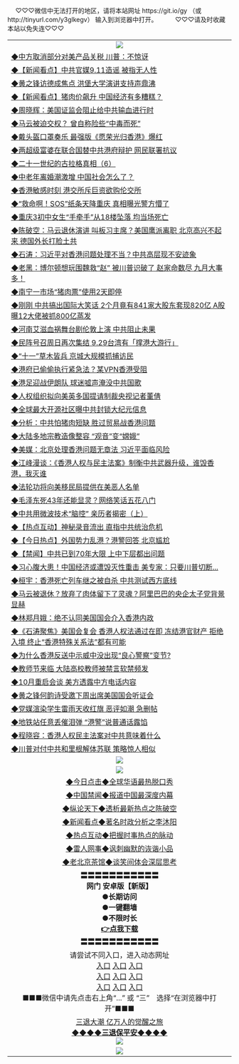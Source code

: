  <table>
　<tr>
♡♡♡微信中无法打开的地区，请将本站网址 https://git.io/gy （或 http://tinyurl.com/y3glkegv） 输入到浏览器中打开。 
　</tr>
　<tr>
♡♡♡请及时收藏本站以免失连♡♡♡
   </tr>
   <tr>
    <td align=center><img src="https://github.com/gyhhx/image-upload/blob/master/title1.jpg" /></td>
  </tr>
   <tr>
<td align=left>
<a href="https://t12ru28th.xwood.fun/oo.aspx?name=c1073013&key=nqynnipsxfbxcbni&from=gy">◆中方取消部分对美产品关税 川普：不惊讶</a><br/></td>
  </tr>
  <tr>
<td align=left>
<a href="https://t12ru28th.xwood.fun/oo.aspx?name=c1072998&key=nqynnipsxfbxcbni&from=gy">◆【新闻看点】中共官媒9.11造谣 被指无人性</a><br/></td>
 </tr>
  <tr>
<td align=left>
<a href="https://t12ru28th.xwood.fun/oo.aspx?name=c1073014&key=nqynnipsxfbxcbni&from=gy">◆黄之锋访德成焦点 洪堡大学演讲支持声鼎沸</a><br/></td>
 </tr>
   <tr>
<td align=left>
<a href="https://t12ru28th.xwood.fun/oo.aspx?name=c1073025&key=nqynnipsxfbxcbni&from=gy">◆【新闻看点】猪肉价飙升 中国经济有多糟糕？</a><br/></td>
   </tr> 
  <tr>
<td align=left>
<a href="https://t12ru28th.xwood.fun/oo.aspx?name=c1073057&key=nqynnipsxfbxcbni&from=gy">◆周晓辉：美国证监会阻止给中共输血进行时</a><br/></td>
  </tr> 
 <tr>
<td align=left>
<a href="https://t12ru28th.xwood.fun/oo.aspx?name=c1072994&key=nqynnipsxfbxcbni&from=gy">◆马云被迫交权？ 曾自称险些“中毒而死”</a><br/>
</td>
   </tr>
 <tr>
<td align=left>
<a href="https://t12ru28th.xwood.fun/oo.aspx?name=http://cn.epochtimes.com/gb/19/9/11/n11515022.htm&key=nqynnipsxfbxcbni&from=gy">◆戴头盔口罩奏乐 最强版《愿荣光归香港》爆红</a><br/></td>
  </tr>
  <tr>
<td align=left>
<a href="https://t12ru28th.xwood.fun/oo.aspx?name=http://www.soundofhope.org/gb/2019/09/11/n3174870.html&key=nqynnipsxfbxcbni&from=gy">◆两超级富婆在联合国替中共港府辩护 网民联署抗议</a><br/></td>
 </tr>
   <tr>
<td align=left>
<a href="https://t12ru28th.xwood.fun/oo.aspx?name=c1071998_1_1&key=nqynnipsxfbxcbni&from=gy">◆二十一世纪的古拉格真相（6）</a><br/></td>
   </tr>
 <tr>
<td align=left>
<a href="https://t12ru28th.xwood.fun/oo.aspx?name=c1072542&key=nqynnipsxfbxcbni&from=gy">◆中老年离婚潮激增 中国社会怎么了？</a><br/></td>
  </tr>
  <tr>
<td align=left>
<a href="https://t12ru28th.xwood.fun/oo.aspx?name=http://cn.ntdtv.com/gb/2019/09/11/a102662816.html&key=nqynnipsxfbxcbni&from=gy">◆香港敏感时刻 港交所斥巨资欲购伦交所</a><br/></td>
 </tr>
  <tr>
<td align=left>
<a href="https://t12ru28th.xwood.fun/oo.aspx?name=c1072921&key=nqynnipsxfbxcbni&from=gy">◆“救命啊！SOS”纸条天降重庆 真相曝光警方懵了</a><br/></td>
 </tr>
   <tr>
<td align=left>
<a href="https://t12ru28th.xwood.fun/oo.aspx?name=c1072908&key=nqynnipsxfbxcbni&from=gy">◆重庆3初中女生“手牵手”从18楼坠落 均当场死亡</a><br/></td>
   </tr> 
  <tr>
<td align=left>
<a href="https://t12ru28th.xwood.fun/oo.aspx?name=c1072983&key=nqynnipsxfbxcbni&from=gy">◆陈破空：马云退休演讲 叫板习主席？美国鹰派离职 北京高兴不起来 德国外长打脸土共</a><br/></td>
  </tr> 
 <tr>
<td align=left>
<a href="https://t12ru28th.xwood.fun/oo.aspx?name=c1073029&key=nqynnipsxfbxcbni&from=gy">◆石涛：习近平对香港问题处理不当？中共高层现不安迹象</a><br/>
</td>
   </tr>
 <tr>
<td align=left>
<a href="https://t12ru28th.xwood.fun/oo.aspx?name=c1073077&key=nqynnipsxfbxcbni&from=gy">◆老黑：博尔顿想玩围魏救“赵” 被川普识破了 赵家命数尽 九月大事多！</a><br/>
</td>
   </tr>
 <tr>
<td align=left>
<a href="https://t12ru28th.xwood.fun/oo.aspx?name=c1073027&key=nqynnipsxfbxcbni&from=gy">◆南宁一市场“猪肉票”使用2天即停</a><br/></td>
  </tr>
  <tr>
<td align=left>
<a href="https://t12ru28th.xwood.fun/oo.aspx?name=c1072973&key=nqynnipsxfbxcbni&from=gy">◆刚刚 中共搞出国际大笑话 2个月竟有841家大股东套现820亿 A股曝12大佬被抓800亿蒸发</a><br/></td>
 </tr>
   <tr>
<td align=left>
<a href="https://t12ru28th.xwood.fun/oo.aspx?name=c1073049&key=nqynnipsxfbxcbni&from=gy">◆河南艾滋血祸舞台剧伦敦上演 中共阻止未果</a><br/>
</td>
   </tr>
 <tr>
<td align=left>
<a href="https://t12ru28th.xwood.fun/oo.aspx?name=c1073044&key=nqynnipsxfbxcbni&from=gy">◆民阵号召周日再次集结 9.29台湾有「撑港大游行」</a><br/>
</td>
</tr> 
<tr>
<td align=left>
<a href="https://t12ru28th.xwood.fun/oo.aspx?name=c1073047&key=nqynnipsxfbxcbni&from=gy">◆“十一”草木皆兵 京城大规模抓捕访民</a><br/>
</td>       
</tr> 
 <tr>
<td align=left>
<a href="https://tru28th.xwood.fun/oo.aspx?name=c1072645&key=nqynnipsxfbxcbni&from=gy">◆港府已偷偷执行紧急法？某VPN香港受阻</a><br/></td>
  </tr>
  <tr>
<td align=left>
<a href="https://tru28th.xwood.fun/oo.aspx?name=http://cn.epochtimes.com/gb/19/9/10/n11512671.htm&key=nqynnipsxfbxcbni&from=gy">◆港足迎战伊朗队 球迷嘘声淹没中共国歌</a><br/></td>
 </tr>
  <tr>
<td align=left>
<a href="https://tru28th.xwood.fun/oo.aspx?name=c1072684&key=nqynnipsxfbxcbni&from=gy">◆人权组织拟向美英多国提请制裁央视记者董倩</a><br/></td>
 </tr>
   <tr>
<td align=left>
<a href="https://tru28th.xwood.fun/oo.aspx?name=c1072485&key=nqynnipsxfbxcbni&from=gy">◆全球最大开源社区曝中共封锁大纪元信息</a><br/></td>
   </tr> 
  <tr>
<td align=left>
<a href="https://tru28th.xwood.fun/oo.aspx?name=c1072622&key=nqynnipsxfbxcbni&from=gy">◆分析：中共怕猪肉短缺 胜过贸易战香港问题</a><br/></td>
  </tr> 
 <tr>
<td align=left>
<a href="https://tru28th.xwood.fun/oo.aspx?name=c1072716&key=nqynnipsxfbxcbni&from=gy">◆大陆多地宗教造像整容 “观音”变“嫦娥”</a><br/>
</td>
   </tr>
 <tr>
<td align=left>
<a href="https://tru28th.xwood.fun/oo.aspx?name=c1072454&key=nqynnipsxfbxcbni&from=gy">◆美媒：北京处理香港问题无章法 习近平面临风险</a><br/></td>
  </tr>
  <tr>
<td align=left>
<a href="https://tru28th.xwood.fun/oo.aspx?name=http://www.soundofhope.org/gb/2019/09/09/n3169482.html&key=nqynnipsxfbxcbni&from=gy">◆江峰漫谈：《香港人权与民主法案》制衡中共武器升级，谁毁香港，我灭谁</a><br/></td>
 </tr>
   <tr>
<td align=left>
<a href="https://tru28th.xwood.fun/oo.aspx?name=c816702_6_1&key=nqynnipsxfbxcbni&from=gy">◆法轮功将向美移民局提供在美恶人名单</a><br/></td>
   </tr>
 <tr>
<td align=left>
<a href="https://tru28th.xwood.fun/oo.aspx?name=c816833_3_362&key=nqynnipsxfbxcbni&from=gy">◆毛泽东死43年还能显灵？网络笑话五花八门</a><br/></td>
  </tr>
  <tr>
<td align=left>
<a href="https://tru28th.xwood.fun/oo.aspx?name=c1072540&key=nqynnipsxfbxcbni&from=gy">◆中共用微波技术“脑控” 亲历者揭密（上）</a><br/></td>
 </tr>
  <tr>
<td align=left>
<a href="https://tru28th.xwood.fun/oo.aspx?name=c1072662&key=nqynnipsxfbxcbni&from=gy">◆【热点互动】神秘录音流出 直指中共统治危机</a><br/></td>
 </tr>
   <tr>
<td align=left>
<a href="https://tru28th.xwood.fun/oo.aspx?name=c1072672&key=nqynnipsxfbxcbni&from=gy">◆【今日热点】外国势力乱港？港警回答 北京尴尬</a><br/></td>
   </tr> 
  <tr>
<td align=left>
<a href="https://tru28th.xwood.fun/oo.aspx?name=c1072714&key=nqynnipsxfbxcbni&from=gy">◆【禁闻】中共已到70年大限 上中下层都出问题</a><br/></td>
  </tr> 
 <tr>
<td align=left>
<a href="https://tru28th.xwood.fun/oo.aspx?name=c1072668&key=nqynnipsxfbxcbni&from=gy">◆习心腹大患！中国经济或遭毁灭性重击 美专家：只要川普切断...</a><br/>
</td>
   </tr>
 <tr>
<td align=left>
<a href="https://tru28th.xwood.fun/oo.aspx?name=c1072715&key=nqynnipsxfbxcbni&from=gy">◆桓宇：香港死亡列车继之被自杀 中共测试西方底线</a><br/>
</td>
   </tr>
 <tr>
<td align=left>
<a href="https://tru28th.xwood.fun/oo.aspx?name=c1072649&key=nqynnipsxfbxcbni&from=gy">◆马云被退休？放弃了肉体留下了灵魂？阿里巴巴的央企太子党背景显赫</a><br/></td>
  </tr>
  <tr>
<td align=left>
<a href="https://tru28th.xwood.fun/oo.aspx?name=c1072702&key=nqynnipsxfbxcbni&from=gy">◆林郑月娥：绝不认同美国国会介入香港内政</a><br/></td>
 </tr>
   <tr>
<td align=left>
<a href="https://tru28th.xwood.fun/oo.aspx?name=c1072658&key=nqynnipsxfbxcbni&from=gy">◆《石涛聚焦》美国会复会 香港人权法通过在即 冻结港官财产 拒绝入境 终止“香港特殊关系法”都有可能</a><br/>
</td>
   </tr>
 <tr>
<td align=left>
<a href="https://tru28th.xwood.fun/oo.aspx?name=c1072641&key=nqynnipsxfbxcbni&from=gy">◆为什么香港反送中示威中没出现“良心警察”变节?</a><br/>
</td>
</tr> 
<tr>
<td align=left>
<a href="https://tru28th.xwood.fun/oo.aspx?name=c1072679&key=nqynnipsxfbxcbni&from=gy">◆教师节来临 大陆高校教师被禁言软禁频发</a><br/>
</td>       
</tr> 
   <tr>
<td align=left>
<a href="https://tru28th.xwood.fun/oo.aspx?name=c1072285&key=nqynnipsxfbxcbni&from=gy">◆10月重启会谈 美方透露中方电话内容</a><br/></td>
  </tr>
  <tr>
<td align=left>
<a href="https://tru28th.xwood.fun/oo.aspx?name=c1072204&key=nqynnipsxfbxcbni&from=gy">◆黄之锋何韵诗受邀下周出席美国国会听证会</a><br/></td>
 </tr>
  <tr>
<td align=left>
<a href="https://tru28th.xwood.fun/oo.aspx?name=c1072317&key=nqynnipsxfbxcbni&from=gy">◆党媒渲染学生雷雨天收红旗 恶评如潮 急删帖</a><br/></td>
 </tr>
   <tr>
<td align=left>
<a href="https://tru28th.xwood.fun/oo.aspx?name=c1072187&key=nqynnipsxfbxcbni&from=gy">◆地铁站任意丢催泪弹 “港警”说普通话露馅</a><br/></td>
   </tr> 
  <tr>
<td align=left>
<a href="https://tru28th.xwood.fun/oo.aspx?name=c1072203&key=nqynnipsxfbxcbni&from=gy">◆程晓容：香港人权民主法案对中共意味着什么</a><br/></td>
  </tr> 
 <tr>
<td align=left>
<a href="https://tru28th.xwood.fun/oo.aspx?name=c1072350&key=nqynnipsxfbxcbni&from=gy">◆川普对付中共和里根解体苏联 策略惊人相似</a><br/>
</td>
   </tr>
  <tr>
    <td align=center><img src="https://github.com/gyhhx/image-upload/blob/master/shipin.jpg" /></td>
  </tr>


  <tr>
    <td align=center><img src="https://github.com/gyhhx/image-upload/blob/master/shipin.jpg" /></td>
  </tr>
 <tr>
   <td align=center> 
<a href="https://tru28th.xwood.fun/oo.aspx?name=c816850&key=nqynnipsxfbxcbni&from=gy&tag=9877">◆今日点击◆全球华语最热脱口秀</a><br/>
    </td>
  </tr>
  <tr>
  <td align=center>
<a href="https://tru28th.xwood.fun/oo.aspx?name=c816860&key=nqynnipsxfbxcbni&from=gy&tag=99733110">◆中国禁闻◆报道中国最深度内幕</a><br/>
   </tr>
  <tr>
     <td align=center>
<a href="https://tru28th.xwood.fun/oo.aspx?name=c816855&key=nqynnipsxfbxcbni&from=gy&tag=997110">◆纵论天下◆透析最新热点之陈破空</a><br/>
   </tr>
   <tr>
      <td align=center>
<a href="https://tru28th.xwood.fun/oo.aspx?name=c838308&key=nqynnipsxfbxcbni&from=gy&tag=9973110">◆新闻看点◆著名时政分析之李沐阳</a><br/>
   </tr>
   <tr>
     <td align=center>
<a href="https://tru28th.xwood.fun/oo.aspx?name=c816852&key=nqynnipsxfbxcbni&from=gy&tag=9733110">◆热点互动◆把握时事热点的脉动</a><br/>
   </tr>
   <tr>
      <td align=center>
<a href="https://tru28th.xwood.fun/oo.aspx?name=c816694&key=nqynnipsxfbxcbni&from=gy&tag=93310">◆雷人网事◆讽刺幽默的诙谐小品</a><br/>
   </tr>
   <tr>
    <td align=center>
<a href="https://tru28th.xwood.fun/oo.aspx?name=c816650&key=nqynnipsxfbxcbni&from=gy&tag=9973110">◆老北京茶馆◆谈笑间体会深层思考</a><br/>
   </tr>
  <tr>
    <td align=center>
 <b>〓〓〓〓〓〓〓〓〓〓〓<br/>网门 安卓版【新版】<br/> ●长期访问<br/> ●一键翻墙<br/>  ●不限时长<br/> 
 <a href="https://share.weiyun.com/5f7q4FC">👉<b>点我下载</a><br/>〓〓〓〓〓〓〓〓〓〓〓<br/>
    </td>
    </tr>
   <tr>
    <td align=center>请尝试不同入口，进入动态网址<br/>
      <a href="https://s3.us-east-2.amazonaws.com/ogateo/show.htm">入口</a>
      <a href="https://s3.ca-central-1.amazonaws.com/ogatec/show.htm">入口</a>
      <a href="https://s3.ap-southeast-2.amazonaws.com/ogatey/show.htm">入口</a><br/>
      <a href="https://s3.ap-northeast-2.amazonaws.com/ogates/show.htm">入口</a>
      <a href="https://s3.eu-central-1.amazonaws.com/ogatef/show.htm">入口</a>
      <a href="https://s3.ap-south-1.amazonaws.com/ogatem/show.htm">入口</a><br/>
      <a href="https://s3-us-west-1.amazonaws.com/ogaten/show.htm">入口</a>
      <a href="https://s3.eu-west-2.amazonaws.com/ogatel/show.htm">入口</a>
      <a href="https://s3.ap-northeast-1.amazonaws.com/ogatet/show.htm">入口</a><br/>
      ■■■微信中请先点击右上角“...” 或 “三”　选择“在浏览器中打开”■■■<b><br/>
    </td>
  </tr>
  <tr>  
  <td align=center>
  <a href="https://tru28th.xwood.fun/oo.aspx?name=c894205&key=nqynnipsxfbxcbni&from=gy&tag=9973110">三退大潮 亿万人的觉醒之旅</a><br/>
      <a href="https://tru28th.xwood.fun/oo.aspx?name=ogQuit.aspx&key=nqynnipsxfbxcbni&from=gy"><b>◆◆◆◆三退保平安◆◆◆◆<br/></a>
      <img src="https://github.com/gyhhx/image-upload/blob/master/3t.jpg" /><br/>
      </td>
  </tr>
   <tr>
    <td align=center><img src="https://raw.githubusercontent.com/oGate2/Up/master/oGate_640.jpg"/></td>
  </tr>
</table>
